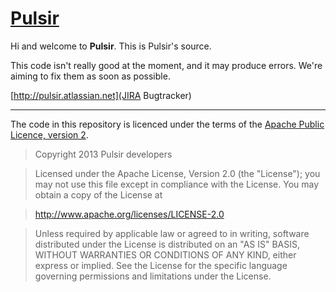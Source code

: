 # [Pulsir](http://pulsir.eu)

Hi and welcome to **Pulsir**. This is Pulsir's source.

This code isn't really good at the moment, and it may produce errors. We're aiming to fix them as soon as possible.

[http://pulsir.atlassian.net](JIRA Bugtracker)

-----

The code in this repository is licenced under the terms of the [Apache Public Licence, version 2](http://opensource.org/licenses/Apache-2.0).

> Copyright 2013 Pulsir developers

> Licensed under the Apache License, Version 2.0 (the "License");
you may not use this file except in compliance with the License.
You may obtain a copy of the License at

>  http://www.apache.org/licenses/LICENSE-2.0

> Unless required by applicable law or agreed to in writing, software
distributed under the License is distributed on an "AS IS" BASIS,
WITHOUT WARRANTIES OR CONDITIONS OF ANY KIND, either express or implied.
See the License for the specific language governing permissions and
limitations under the License.
